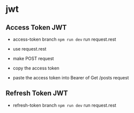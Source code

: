 # jwt

## Access Token JWT
* access-token branch
`npm run dev`
run request.rest

* use request.rest 
* make POST request 
* copy the access token
* paste the access token into Bearer of Get /posts request

## Refresh Token JWT
* refresh-token branch
`npm run dev`
run request.rest
